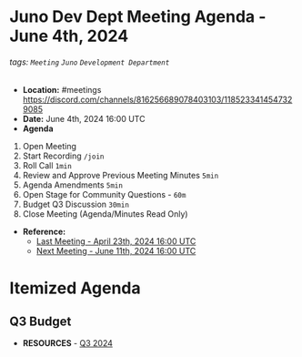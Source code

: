 # Juno Dev Dept Meeting Agenda - June 4th, 2024

###### tags: `Meeting` `Juno` `Development Department`

- **Location:** #meetings https://discord.com/channels/816256689078403103/1185233414547329085
- **Date:** June 4th, 2024 16:00 UTC
- **Agenda**

1. Open Meeting
1. Start Recording `/join`
1. Roll Call `1min`
1. Review and Approve Previous Meeting Minutes `5min`
1. Agenda Amendments `5min`
1. Open Stage for Community Questions - `60m`
1. Budget Q3 Discussion `30min`
1. Close Meeting (Agenda/Minutes Read Only)

- **Reference:**
  - [Last Meeting - April 23th, 2024 16:00 UTC](./20240521-Internal-Minutes.md)
  - [Next Meeting - June 11th, 2024 16:00 UTC]()

# Itemized Agenda

## Q3 Budget

- **RESOURCES** - [Q3 2024](https://docs.google.com/spreadsheets/d/e/2PACX-1vSsQQcLg3ExZ642oNnA_viARqniyC4-J6CW6nyrIoyK-BQuahrbR5mJXeROjuWw3IZ4XL96CWi-sBqb/pubhtml#)
